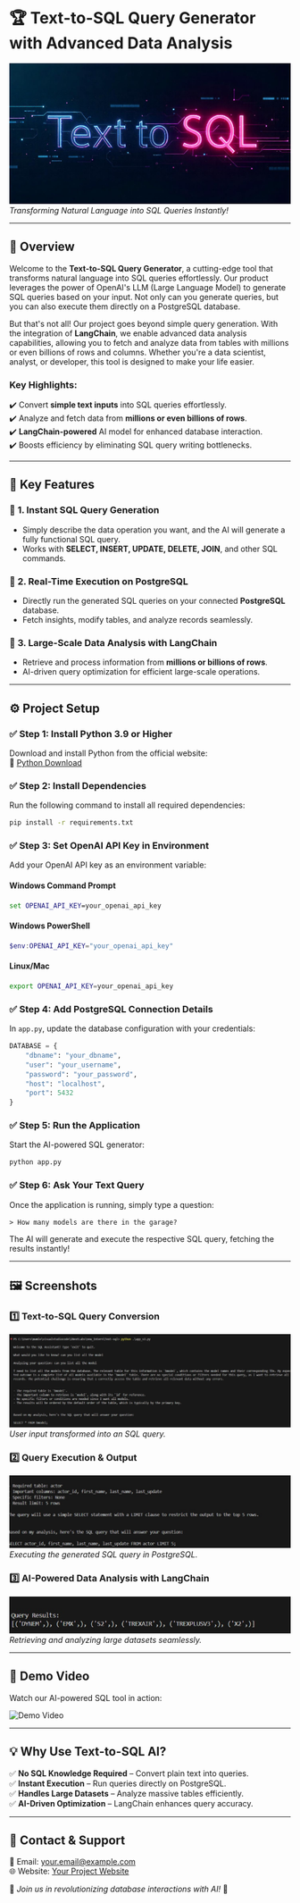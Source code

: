 # 🏆 **Text-to-SQL Query Generator with Advanced Data Analysis**

![Project Banner](assets/pic.png)  
*Transforming Natural Language into SQL Queries Instantly!*

---

## 🚀 **Overview**

Welcome to the **Text-to-SQL Query Generator**, a cutting-edge tool that transforms natural language into SQL queries effortlessly. Our product leverages the power of OpenAI's LLM (Large Language Model) to generate SQL queries based on your input. Not only can you generate queries, but you can also execute them directly on a PostgreSQL database. 

But that's not all! Our project goes beyond simple query generation. With the integration of **LangChain**, we enable advanced data analysis capabilities, allowing you to fetch and analyze data from tables with millions or even billions of rows and columns. Whether you're a data scientist, analyst, or developer, this tool is designed to make your life easier.

### **Key Highlights:**
✔️ Convert **simple text inputs** into SQL queries effortlessly.    
✔️ Analyze and fetch data from **millions or even billions of rows**.  
✔️ **LangChain-powered** AI model for enhanced database interaction.  
✔️ Boosts efficiency by eliminating SQL query writing bottlenecks.  

---

## 📌 **Key Features**

### 🔹 **1. Instant SQL Query Generation**
- Simply describe the data operation you want, and the AI will generate a fully functional SQL query.
- Works with **SELECT, INSERT, UPDATE, DELETE, JOIN**, and other SQL commands.

### 🔹 **2. Real-Time Execution on PostgreSQL**
- Directly run the generated SQL queries on your connected **PostgreSQL** database.
- Fetch insights, modify tables, and analyze records seamlessly.

### 🔹 **3. Large-Scale Data Analysis with LangChain**
- Retrieve and process information from **millions or billions of rows**.
- AI-driven query optimization for efficient large-scale operations.

---

## ⚙️ **Project Setup**

### ✅ Step 1: Install Python 3.9 or Higher
Download and install Python from the official website:  
🔗 [Python Download](https://www.python.org/downloads/)

### ✅ Step 2: Install Dependencies
Run the following command to install all required dependencies:

```bash
pip install -r requirements.txt
```

### ✅ Step 3: Set OpenAI API Key in Environment
Add your OpenAI API key as an environment variable:

#### **Windows Command Prompt**
```cmd
set OPENAI_API_KEY=your_openai_api_key
```

#### **Windows PowerShell**
```powershell
$env:OPENAI_API_KEY="your_openai_api_key"
```

#### **Linux/Mac**
```bash
export OPENAI_API_KEY=your_openai_api_key
```

### ✅ Step 4: Add PostgreSQL Connection Details
In `app.py`, update the database configuration with your credentials:

```python
DATABASE = {
    "dbname": "your_dbname",
    "user": "your_username",
    "password": "your_password",
    "host": "localhost",
    "port": 5432
}
```

### ✅ Step 5: Run the Application
Start the AI-powered SQL generator:

```bash
python app.py
```

### ✅ Step 6: Ask Your Text Query
Once the application is running, simply type a question:

```plaintext
> How many models are there in the garage?
```

The AI will generate and execute the respective SQL query, fetching the results instantly!

---

## 🖼️ **Screenshots**

### **1️⃣ Text-to-SQL Query Conversion**
![Query Conversion](assets/analyse.jpg)  
*User input transformed into an SQL query.*

### **2️⃣ Query Execution & Output**
![Query Output](assets/conversion.jpg)  
*Executing the generated SQL query in PostgreSQL.*

### **3️⃣ AI-Powered Data Analysis with LangChain**
![Large-Scale Analysis](assets/output.jpg)  
*Retrieving and analyzing large datasets seamlessly.*

---

## 🎥 **Demo Video**
Watch our AI-powered SQL tool in action:

![Demo Video](assets/demo_video.gif)

---

## 💡 **Why Use Text-to-SQL AI?**
✅ **No SQL Knowledge Required** – Convert plain text into queries.  
✅ **Instant Execution** – Run queries directly on PostgreSQL.  
✅ **Handles Large Datasets** – Analyze massive tables efficiently.  
✅ **AI-Driven Optimization** – LangChain enhances query accuracy.  

---

## 📩 **Contact & Support**
📧 Email: your.email@example.com  
🌐 Website: [Your Project Website](https://yourwebsite.com)  

🔹 *Join us in revolutionizing database interactions with AI!* 🚀
